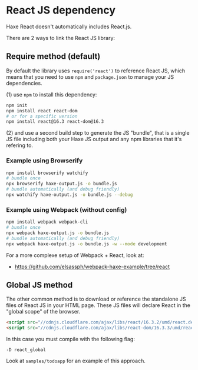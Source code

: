 # React JS dependency

Haxe React doesn't automatically includes React.js.

There are 2 ways to link the React JS library:

## Require method (default)

By default the library uses `require('react')` to reference React JS,
which means that you need to use `npm` and `package.json` to manage
your JS dependencies.

(1) use `npm` to install this dependency:

```bash
npm init
npm install react react-dom
# or for a specific version
npm install react@16.3 react-dom@16.3
```

(2) and use a second build step to generate the JS "bundle", that is a
single JS file including both your Haxe JS output and any npm libraries
that it's refering to.

### Example using Browserify

```bash
npm install browserify watchify
# bundle once
npx browserify haxe-output.js -o bundle.js
# bundle automatically (and debug friendly)
npx watchify haxe-output.js -o bundle.js --debug
```

### Example using Webpack (without config)

```bash
npm install webpack webpack-cli
# bundle once
npx webpack haxe-output.js -o bundle.js
# bundle automatically (and debug friendly)
npx webpack haxe-output.js -o bundle.js -w --mode development
```

For a more complexe setup of Webpack + React, look at:

- https://github.com/elsassph/webpack-haxe-example/tree/react

## Global JS method

The other common method is to download or reference the standalone
JS files of React JS in your HTML page. These JS files will declare
React in the "global scope" of the browser.

```html
<script src="//cdnjs.cloudflare.com/ajax/libs/react/16.3.2/umd/react.development.js"></script>
<script src="//cdnjs.cloudflare.com/ajax/libs/react-dom/16.3.3/umd/react-dom.development.js"></script>
```

In this case you must compile with the following flag:

	-D react_global

Look at `samples/todoapp` for an example of this approach.
